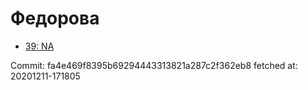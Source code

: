 # Федорова
- [39: NA](39.md)

Commit: fa4e469f8395b69294443313821a287c2f362eb8
 fetched at: 20201211-171805
